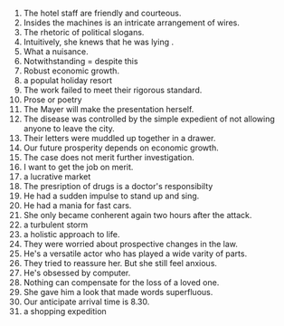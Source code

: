 1. The hotel staff are friendly and courteous.
2. Insides the machines is an intricate arrangement of wires.
3. The rhetoric of political slogans.
4. Intuitively, she knews that he was lying .
5. What a nuisance.
6. Notwithstanding = despite this
7. Robust economic growth.
8. a populat holiday resort
9. The work failed to meet their rigorous standard.
10. Prose or poetry 
11. The Mayer will make the presentation herself.
12. The disease was controlled by the simple expedient of not allowing anyone to leave the city.
13. Their letters were muddled up together in a drawer.
14. Our future prosperity depends on economic growth.
15. The case does not merit further investigation.
16. I want to get the job on merit.
17. a lucrative market 
18. The presription of drugs is a doctor's responsibilty
19. He had a sudden impulse to stand up and sing.
20. He had a mania for fast cars.
21. She only became conherent again two hours after the attack.
22. a turbulent storm
23. a holistic approach to life.
24. They were worried about prospective changes in the law.
25. He's a versatile actor who has played a wide varity of parts.
26. They tried to reassure her. But she still feel anxious.
27. He's obsessed by computer.
28. Nothing can compensate for the loss of a loved one.
29. She gave him a look that made words superfluous.
30. Our anticipate arrival time is 8.30.
31. a shopping expedition